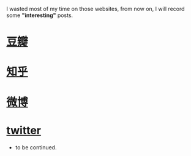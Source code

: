 I wasted most of my time on those websites, from now on, I will record some **"interesting"** posts.

# [豆瓣](http://www.douban.com "have a try")

# [知乎](www.zhihu.com)

# [微博](www.weibo.com)

# [twitter](www.twitter.com)

- to be continued.
